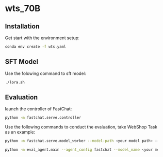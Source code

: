 # wts_70B
## Installation
Get start with the environment setup:

```bash
conda env create -f wts.yaml
```
## SFT Model
Use the folowing command to sft model:

```bash
./lora.sh
```
## Evaluation
launch the controller of FastChat:

```bash
python -m fastchat.serve.controller
```

Use the following commands to conduct the evaluation, take WebShop Task as an example:

```bash
python -m fastchat.serve.model_worker --model-path <your model path> --port 21021 --worker-address http://localhost:21021 --gpus 0,1,2,3 --num-gpus 4 --max-gpu-memory 40GB --controller-address http://localhost:21020
```
```bash
python -m eval_agent.main --agent_config fastchat --model_name <your model name> --exp_config webshop --split test --verbose
```
